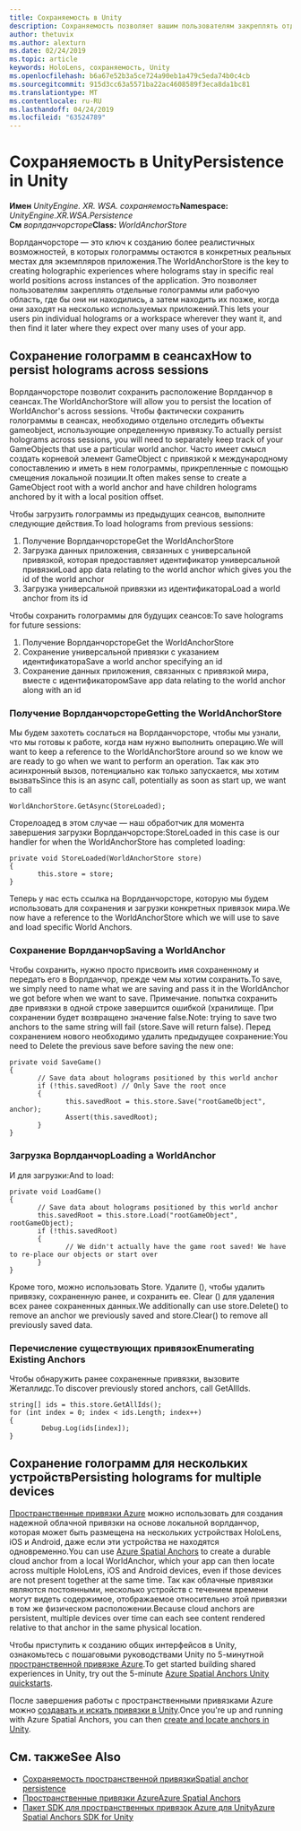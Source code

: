 ```yaml
---
title: Сохраняемость в Unity
description: Сохраняемость позволяет вашим пользователям закреплять отдельные голограммы или рабочую область, где бы они ни находились, а затем находить их позже, когда они заходят на несколько используемых приложений.
author: thetuvix
ms.author: alexturn
ms.date: 02/24/2019
ms.topic: article
keywords: HoloLens, сохраняемость, Unity
ms.openlocfilehash: b6a67e52b3a5ce724a90eb1a479c5eda74b0c4cb
ms.sourcegitcommit: 915d3cc63a5571ba22ac4608589f3eca8da1bc81
ms.translationtype: MT
ms.contentlocale: ru-RU
ms.lasthandoff: 04/24/2019
ms.locfileid: "63524789"
---
```

# <a name="persistence-in-unity"></a><span data-ttu-id="aa472-104">Сохраняемость в Unity</span><span class="sxs-lookup"><span data-stu-id="aa472-104">Persistence in Unity</span></span>

<span data-ttu-id="aa472-105">**Имен** *UnityEngine. XR. WSA. сохраняемость*</span><span class="sxs-lookup"><span data-stu-id="aa472-105">**Namespace:** *UnityEngine.XR.WSA.Persistence*</span></span><br>
<span data-ttu-id="aa472-106">**См** *ворлданчорсторе*</span><span class="sxs-lookup"><span data-stu-id="aa472-106">**Class:** *WorldAnchorStore*</span></span>

<span data-ttu-id="aa472-107">Ворлданчорсторе — это ключ к созданию более реалистичных возможностей, в которых голограммы остаются в конкретных реальных местах для экземпляров приложения.</span><span class="sxs-lookup"><span data-stu-id="aa472-107">The WorldAnchorStore is the key to creating holographic experiences where holograms stay in specific real world positions across instances of the application.</span></span> <span data-ttu-id="aa472-108">Это позволяет пользователям закреплять отдельные голограммы или рабочую область, где бы они ни находились, а затем находить их позже, когда они заходят на несколько используемых приложений.</span><span class="sxs-lookup"><span data-stu-id="aa472-108">This lets your users pin individual holograms or a workspace wherever they want it, and then find it later where they expect over many uses of your app.</span></span>

## <a name="how-to-persist-holograms-across-sessions"></a><span data-ttu-id="aa472-109">Сохранение голограмм в сеансах</span><span class="sxs-lookup"><span data-stu-id="aa472-109">How to persist holograms across sessions</span></span>

<span data-ttu-id="aa472-110">Ворлданчорсторе позволит сохранить расположение Ворлданчор в сеансах.</span><span class="sxs-lookup"><span data-stu-id="aa472-110">The WorldAnchorStore will allow you to persist the location of WorldAnchor's across sessions.</span></span> <span data-ttu-id="aa472-111">Чтобы фактически сохранить голограммы в сеансах, необходимо отдельно отследить объекты gameobject, использующие определенную привязку.</span><span class="sxs-lookup"><span data-stu-id="aa472-111">To actually persist holograms across sessions, you will need to separately keep track of your GameObjects that use a particular world anchor.</span></span> <span data-ttu-id="aa472-112">Часто имеет смысл создать корневой элемент GameObject с привязкой к международному сопоставлению и иметь в нем голограммы, прикрепленные с помощью смещения локальной позиции.</span><span class="sxs-lookup"><span data-stu-id="aa472-112">It often makes sense to create a GameObject root with a world anchor and have children holograms anchored by it with a local position offset.</span></span>

<span data-ttu-id="aa472-113">Чтобы загрузить голограммы из предыдущих сеансов, выполните следующие действия.</span><span class="sxs-lookup"><span data-stu-id="aa472-113">To load holograms from previous sessions:</span></span>
1. <span data-ttu-id="aa472-114">Получение Ворлданчорсторе</span><span class="sxs-lookup"><span data-stu-id="aa472-114">Get the WorldAnchorStore</span></span>
2. <span data-ttu-id="aa472-115">Загрузка данных приложения, связанных с универсальной привязкой, которая предоставляет идентификатор универсальной привязки</span><span class="sxs-lookup"><span data-stu-id="aa472-115">Load app data relating to the world anchor which gives you the id of the world anchor</span></span>
3. <span data-ttu-id="aa472-116">Загрузка универсальной привязки из идентификатора</span><span class="sxs-lookup"><span data-stu-id="aa472-116">Load a world anchor from its id</span></span>

<span data-ttu-id="aa472-117">Чтобы сохранить голограммы для будущих сеансов:</span><span class="sxs-lookup"><span data-stu-id="aa472-117">To save holograms for future sessions:</span></span>
1. <span data-ttu-id="aa472-118">Получение Ворлданчорсторе</span><span class="sxs-lookup"><span data-stu-id="aa472-118">Get the WorldAnchorStore</span></span>
2. <span data-ttu-id="aa472-119">Сохранение универсальной привязки с указанием идентификатора</span><span class="sxs-lookup"><span data-stu-id="aa472-119">Save a world anchor specifying an id</span></span>
3. <span data-ttu-id="aa472-120">Сохранение данных приложения, связанных с привязкой мира, вместе с идентификатором</span><span class="sxs-lookup"><span data-stu-id="aa472-120">Save app data relating to the world anchor along with an id</span></span>

### <a name="getting-the-worldanchorstore"></a><span data-ttu-id="aa472-121">Получение Ворлданчорсторе</span><span class="sxs-lookup"><span data-stu-id="aa472-121">Getting the WorldAnchorStore</span></span>

<span data-ttu-id="aa472-122">Мы будем захотеть сослаться на Ворлданчорсторе, чтобы мы узнали, что мы готовы к работе, когда нам нужно выполнить операцию.</span><span class="sxs-lookup"><span data-stu-id="aa472-122">We will want to keep a reference to the WorldAnchorStore around so we know we are ready to go when we want to perform an operation.</span></span> <span data-ttu-id="aa472-123">Так как это асинхронный вызов, потенциально как только запускается, мы хотим вызвать</span><span class="sxs-lookup"><span data-stu-id="aa472-123">Since this is an async call, potentially as soon as start up, we want to call</span></span>

```
WorldAnchorStore.GetAsync(StoreLoaded);
```

<span data-ttu-id="aa472-124">Сторелоадед в этом случае — наш обработчик для момента завершения загрузки Ворлданчорсторе:</span><span class="sxs-lookup"><span data-stu-id="aa472-124">StoreLoaded in this case is our handler for when the WorldAnchorStore has completed loading:</span></span>

```
private void StoreLoaded(WorldAnchorStore store)
{
       this.store = store;
}
```

<span data-ttu-id="aa472-125">Теперь у нас есть ссылка на Ворлданчорсторе, которую мы будем использовать для сохранения и загрузки конкретных привязок мира.</span><span class="sxs-lookup"><span data-stu-id="aa472-125">We now have a reference to the WorldAnchorStore which we will use to save and load specific World Anchors.</span></span>

### <a name="saving-a-worldanchor"></a><span data-ttu-id="aa472-126">Сохранение Ворлданчор</span><span class="sxs-lookup"><span data-stu-id="aa472-126">Saving a WorldAnchor</span></span>

<span data-ttu-id="aa472-127">Чтобы сохранить, нужно просто присвоить имя сохраненному и передать его в Ворлданчор, прежде чем мы хотим сохранить.</span><span class="sxs-lookup"><span data-stu-id="aa472-127">To save, we simply need to name what we are saving and pass it in the WorldAnchor we got before when we want to save.</span></span> <span data-ttu-id="aa472-128">Примечание. попытка сохранить две привязки в одной строке завершится ошибкой (хранилище. При сохранении будет возвращено значение false.</span><span class="sxs-lookup"><span data-stu-id="aa472-128">Note: trying to save two anchors to the same string will fail (store.Save will return false).</span></span> <span data-ttu-id="aa472-129">Перед сохранением нового необходимо удалить предыдущее сохранение:</span><span class="sxs-lookup"><span data-stu-id="aa472-129">You need to Delete the previous save before saving the new one:</span></span>

```
private void SaveGame()
{
       // Save data about holograms positioned by this world anchor
       if (!this.savedRoot) // Only Save the root once
       {
              this.savedRoot = this.store.Save("rootGameObject", anchor);
              Assert(this.savedRoot);
       }
}
```

### <a name="loading-a-worldanchor"></a><span data-ttu-id="aa472-130">Загрузка Ворлданчор</span><span class="sxs-lookup"><span data-stu-id="aa472-130">Loading a WorldAnchor</span></span>

<span data-ttu-id="aa472-131">И для загрузки:</span><span class="sxs-lookup"><span data-stu-id="aa472-131">And to load:</span></span>

```
private void LoadGame()
{
       // Save data about holograms positioned by this world anchor
       this.savedRoot = this.store.Load("rootGameObject", rootGameObject);
       if (!this.savedRoot)
       {
              // We didn't actually have the game root saved! We have to re-place our objects or start over
       }
}
```

<span data-ttu-id="aa472-132">Кроме того, можно использовать Store. Удалите (), чтобы удалить привязку, сохраненную ранее, и сохранить ее. Clear () для удаления всех ранее сохраненных данных.</span><span class="sxs-lookup"><span data-stu-id="aa472-132">We additionally can use store.Delete() to remove an anchor we previously saved and store.Clear() to remove all previously saved data.</span></span>

### <a name="enumerating-existing-anchors"></a><span data-ttu-id="aa472-133">Перечисление существующих привязок</span><span class="sxs-lookup"><span data-stu-id="aa472-133">Enumerating Existing Anchors</span></span>

<span data-ttu-id="aa472-134">Чтобы обнаружить ранее сохраненные привязки, вызовите Жеталлидс.</span><span class="sxs-lookup"><span data-stu-id="aa472-134">To discover previously stored anchors, call GetAllIds.</span></span>

```
string[] ids = this.store.GetAllIds();
for (int index = 0; index < ids.Length; index++)
{
        Debug.Log(ids[index]);
}
```

## <a name="persisting-holograms-for-multiple-devices"></a><span data-ttu-id="aa472-135">Сохранение голограмм для нескольких устройств</span><span class="sxs-lookup"><span data-stu-id="aa472-135">Persisting holograms for multiple devices</span></span>

<span data-ttu-id="aa472-136"><a href="https://docs.microsoft.com/azure/spatial-anchors/overview" target="_blank">Пространственные привязки Azure</a> можно использовать для создания надежной облачной привязки на основе локальной ворлданчор, которая может быть размещена на нескольких устройствах HoloLens, iOS и Android, даже если эти устройства не находятся одновременно.</span><span class="sxs-lookup"><span data-stu-id="aa472-136">You can use <a href="https://docs.microsoft.com/azure/spatial-anchors/overview" target="_blank">Azure Spatial Anchors</a> to create a durable cloud anchor from a local WorldAnchor, which your app can then locate across multiple HoloLens, iOS and Android devices, even if those devices are not present together at the same time.</span></span>  <span data-ttu-id="aa472-137">Так как облачные привязки являются постоянными, несколько устройств с течением времени могут видеть содержимое, отображаемое относительно этой привязки в том же физическом расположении.</span><span class="sxs-lookup"><span data-stu-id="aa472-137">Because cloud anchors are persistent, multiple devices over time can each see content rendered relative to that anchor in the same physical location.</span></span>

<span data-ttu-id="aa472-138">Чтобы приступить к созданию общих интерфейсов в Unity, ознакомьтесь с пошаговыми руководствами Unity по 5-минутной <a href="https://docs.microsoft.com/azure/spatial-anchors/unity-overview" target="_blank">пространственной привязке Azure</a>.</span><span class="sxs-lookup"><span data-stu-id="aa472-138">To get started building shared experiences in Unity, try out the 5-minute <a href="https://docs.microsoft.com/azure/spatial-anchors/unity-overview" target="_blank">Azure Spatial Anchors Unity quickstarts</a>.</span></span>

<span data-ttu-id="aa472-139">После завершения работы с пространственными привязками Azure можно <a href="https://docs.microsoft.com/azure/spatial-anchors/concepts/create-locate-anchors-unity" target="_blank">создавать и искать привязки в Unity</a>.</span><span class="sxs-lookup"><span data-stu-id="aa472-139">Once you're up and running with Azure Spatial Anchors, you can then <a href="https://docs.microsoft.com/azure/spatial-anchors/concepts/create-locate-anchors-unity" target="_blank">create and locate anchors in Unity</a>.</span></span>

## <a name="see-also"></a><span data-ttu-id="aa472-140">См. также</span><span class="sxs-lookup"><span data-stu-id="aa472-140">See Also</span></span>
* [<span data-ttu-id="aa472-141">Сохраняемость пространственной привязки</span><span class="sxs-lookup"><span data-stu-id="aa472-141">Spatial anchor persistence</span></span>](coordinate-systems.md#spatial-anchor-persistence)
* <span data-ttu-id="aa472-142"><a href="https://docs.microsoft.com/azure/spatial-anchors" target="_blank">Пространственные привязки Azure</a></span><span class="sxs-lookup"><span data-stu-id="aa472-142"><a href="https://docs.microsoft.com/azure/spatial-anchors" target="_blank">Azure Spatial Anchors</a></span></span>
* <span data-ttu-id="aa472-143"><a href="https://docs.microsoft.com/dotnet/api/Microsoft.Azure.SpatialAnchors" target="_blank">Пакет SDK для пространственных привязок Azure для Unity</a></span><span class="sxs-lookup"><span data-stu-id="aa472-143"><a href="https://docs.microsoft.com/dotnet/api/Microsoft.Azure.SpatialAnchors" target="_blank">Azure Spatial Anchors SDK for Unity</a></span></span>
